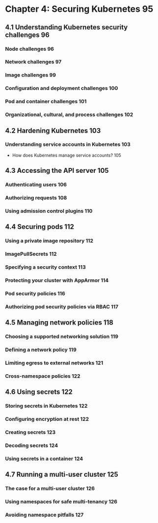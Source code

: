 # Chapter 4: Securing Kubernetes 95
## 4.1 Understanding Kubernetes security challenges 96
### Node challenges 96
### Network challenges 97
### Image challenges 99
### Configuration and deployment challenges 100
### Pod and container challenges 101
### Organizational, cultural, and process challenges 102

## 4.2 Hardening Kubernetes 103
### Understanding service accounts in Kubernetes 103
* How does Kubernetes manage service accounts? 105

## 4.3 Accessing the API server 105
### Authenticating users 106
### Authorizing requests 108
### Using admission control plugins 110

## 4.4 Securing pods 112
### Using a private image repository 112
### ImagePullSecrets 112
### Specifying a security context 113
### Protecting your cluster with AppArmor 114
### Pod security policies 116
### Authorizing pod security policies via RBAC 117

## 4.5 Managing network policies 118
### Choosing a supported networking solution 119
### Defining a network policy 119
### Limiting egress to external networks 121
### Cross-namespace policies 122

## 4.6 Using secrets 122
### Storing secrets in Kubernetes 122
### Configuring encryption at rest 122
### Creating secrets 123
### Decoding secrets 124
### Using secrets in a container 124

## 4.7 Running a multi-user cluster 125
### The case for a multi-user cluster 126
### Using namespaces for safe multi-tenancy 126
### Avoiding namespace pitfalls 127
